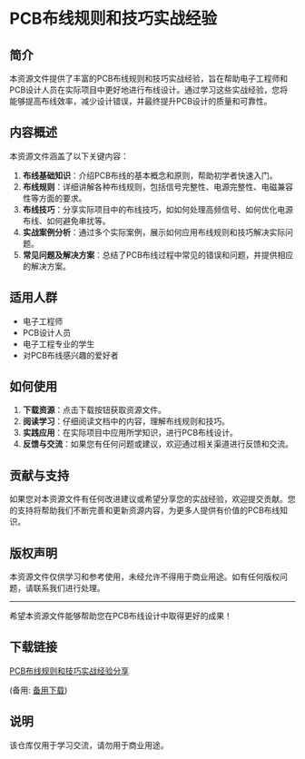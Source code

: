 # PCB布线规则和技巧实战经验

## 简介

本资源文件提供了丰富的PCB布线规则和技巧实战经验，旨在帮助电子工程师和PCB设计人员在实际项目中更好地进行布线设计。通过学习这些实战经验，您将能够提高布线效率，减少设计错误，并最终提升PCB设计的质量和可靠性。

## 内容概述

本资源文件涵盖了以下关键内容：

1. **布线基础知识**：介绍PCB布线的基本概念和原则，帮助初学者快速入门。
2. **布线规则**：详细讲解各种布线规则，包括信号完整性、电源完整性、电磁兼容性等方面的要求。
3. **布线技巧**：分享实际项目中的布线技巧，如如何处理高频信号、如何优化电源布线、如何避免串扰等。
4. **实战案例分析**：通过多个实际案例，展示如何应用布线规则和技巧解决实际问题。
5. **常见问题及解决方案**：总结了PCB布线过程中常见的错误和问题，并提供相应的解决方案。

## 适用人群

- 电子工程师
- PCB设计人员
- 电子工程专业的学生
- 对PCB布线感兴趣的爱好者

## 如何使用

1. **下载资源**：点击下载按钮获取资源文件。
2. **阅读学习**：仔细阅读文档中的内容，理解布线规则和技巧。
3. **实践应用**：在实际项目中应用所学知识，进行PCB布线设计。
4. **反馈与交流**：如果您有任何问题或建议，欢迎通过相关渠道进行反馈和交流。

## 贡献与支持

如果您对本资源文件有任何改进建议或希望分享您的实战经验，欢迎提交贡献。您的支持将帮助我们不断完善和更新资源内容，为更多人提供有价值的PCB布线知识。

## 版权声明

本资源文件仅供学习和参考使用，未经允许不得用于商业用途。如有任何版权问题，请联系我们进行处理。

---

希望本资源文件能够帮助您在PCB布线设计中取得更好的成果！

## 下载链接
[PCB布线规则和技巧实战经验分享](https://pan.quark.cn/s/c5df4ad55211) 

(备用: [备用下载](https://pan.baidu.com/s/1e20gGRGyw3J-3sIgsi4kgQ?pwd=c9oo))

## 说明

该仓库仅用于学习交流，请勿用于商业用途。
